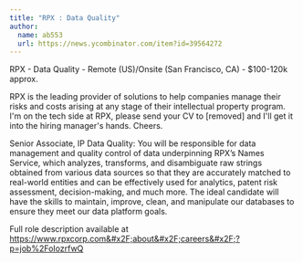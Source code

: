 ```yaml
---
title: "RPX : Data Quality"
author:
  name: ab553
  url: https://news.ycombinator.com/item?id=39564272
---
```

RPX - Data Quality - Remote (US)&#x2F;Onsite (San Francisco, CA) - $100-120k approx.

RPX is the leading provider of solutions to help companies manage their risks and costs arising at any stage of their intellectual property program. I&#x27;m on the tech side at RPX, please send your CV to [removed] and I&#x27;ll get it into the hiring manager&#x27;s hands. Cheers.

Senior Associate, IP Data Quality: You will be responsible for data management and quality control of data underpinning RPX’s Names Service, which analyzes, transforms, and disambiguate raw strings obtained from various data sources so that they are accurately matched to real-world entities and can be effectively used for analytics, patent risk assessment, decision-making, and much more.  The ideal candidate will have the skills to maintain, improve, clean, and manipulate our databases to ensure they meet our data platform goals.

Full role description available at <a href="https:&#x2F;&#x2F;www.rpxcorp.com&#x2F;about&#x2F;careers&#x2F;?p=job%2FoIozrfwQ" rel="nofollow">https:&#x2F;&#x2F;www.rpxcorp.com&#x2F;about&#x2F;careers&#x2F;?p=job%2FoIozrfwQ</a>
